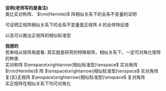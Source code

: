 **说明(老师写的是备注)**    
类比实对称阵、 $\rm{Hermite}$ 阵相似关系下的全系不变量的证明    
    
可证明正规阵相似关系下的全系不变量是正规阵 $A$ 的全体特征值    
    
以及可以推出正规阵的相似标准型    
    
**我想的**    
若单纯从矩阵角度看: 其实就是研究的特殊矩阵，相似关系下，一定可对角化矩阵的种类    
实对称阵 $\enspace\xrightarrow{相似标准型}\enspace$ 实对角阵    
 $\rm{Hermite}$ 阵 $\enspace\xrightarrow{相似标准型}\enspace$ 实对角阵    
复(实)正规阵 $\enspace\xrightarrow{相似标准型}\enspace$ 复对角阵    
实正规阵在相似关系下均可对角化    
